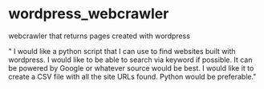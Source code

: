 # wordpress_webcrawler
webcrawler that returns pages created with wordpress


" I would like a python script that I can use to find websites built with wordpress. I would like to be able to search via keyword if possible. It can be powered by Google or whatever source would be best. I would like it to create a CSV file with all the site URLs found. Python would be preferable."
